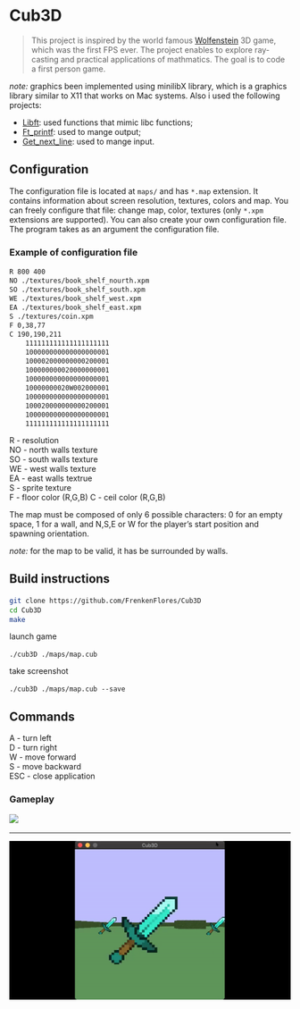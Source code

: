 # Cub3D
> This project is inspired by the world famous [Wolfenstein](http://users.atw.hu/wolf3d/) 3D game, which
was the first FPS ever. The project enables to explore ray-casting and practical applications
of mathmatics. The goal is to code a first person game.

_note:_ graphics been implemented using minilibX library, which is
a graphics library similar to X11 that works on Mac systems. Also
i used the following projects:

- [Libft](https://github.com/FrenkenFlores/Libft): used functions that mimic libc functions;
- [Ft_printf](https://github.com/FrenkenFlores/Ft_printf): used to mange output;
- [Get_next_line](https://github.com/FrenkenFlores/Get_next_line): used to mange input.


## Configuration
The configuration file is located at `maps/` and has `*.map` extension. It contains
information about screen resolution, textures, colors and map. You can freely configure that file:
change map, color, textures (only `*.xpm` extensions are supported). You can also create your own configuration file. The program takes as an argument the configuration file.

### Example of configuration file

```
R 800 400
NO ./textures/book_shelf_nourth.xpm
SO ./textures/book_shelf_south.xpm
WE ./textures/book_shelf_west.xpm
EA ./textures/book_shelf_east.xpm
S ./textures/coin.xpm
F 0,38,77
C 190,190,211
    111111111111111111111
    100000000000000000001
    100002000000000200001
    100000000020000000001
    100000000000000000001
    10000000020W002000001
    100000000000000000001
    100020000000000200001
    100000000000000000001
    111111111111111111111

```
R - resolution<br/>
NO - north walls texture<br/>
SO - south walls texture<br/>
WE - west walls texture<br/>
EA - east walls textrue<br/>
S - sprite texture<br/>
F - floor color (R,G,B)
C - ceil color (R,G,B)

The map must be composed of only 6 possible characters: 0 for an empty space,
1 for a wall, and N,S,E or W for the player’s start position and spawning
orientation.

_note:_ for the map to be valid, it has be surrounded by walls.


## Build instructions
```bash
git clone https://github.com/FrenkenFlores/Cub3D
cd Cub3D
make
```
launch game

`./cub3D ./maps/map.cub`

take screenshot

`./cub3D ./maps/map.cub --save`


## Commands
A - turn left<br/>
D - turn right<br/>
W - move forward<br/>
S - move backward<br/>
ESC - close application<br/>

### Gameplay

![](./gif/cub3D.gif)

---

![](./gif/cub3D_small_map.gif)

